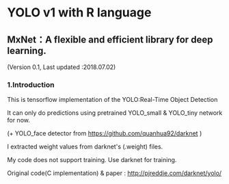 # YOLO v1 with R language 
## MxNet：A flexible and efficient library for deep learning.

(Version 0.1, Last updated :2018.07.02)

### 1.Introduction

This is tensorflow implementation of the YOLO:Real-Time Object Detection

It can only do predictions using pretrained YOLO_small & YOLO_tiny network for now.

(+ YOLO_face detector from https://github.com/quanhua92/darknet )

I extracted weight values from darknet's (.weight) files.

My code does not support training. Use darknet for training.

Original code(C implementation) & paper : http://pjreddie.com/darknet/yolo/
